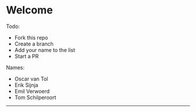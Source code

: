 # Welcome

Todo:
- Fork this repo
- Create a branch
- Add your name to the list 
- Start a PR

Names:
- Oscar van Tol
- Erik Sijnja
- Emil Verwoerd
- Tom Schilperoort

-----


